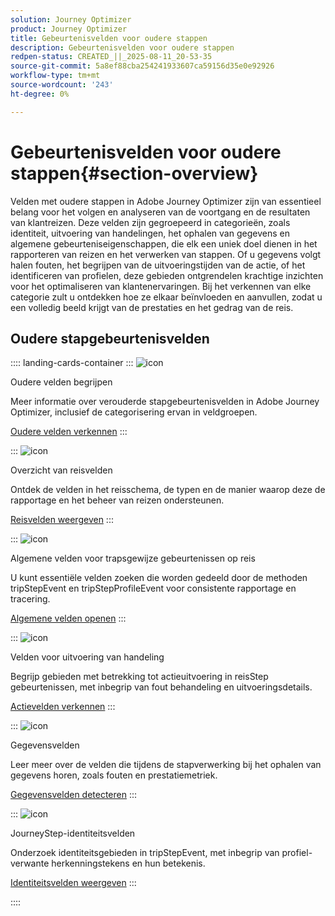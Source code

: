```yaml
---
solution: Journey Optimizer
product: Journey Optimizer
title: Gebeurtenisvelden voor oudere stappen
description: Gebeurtenisvelden voor oudere stappen
redpen-status: CREATED_||_2025-08-11_20-53-35
source-git-commit: 5a8ef88cba254241933607ca59156d35e0e92926
workflow-type: tm+mt
source-wordcount: '243'
ht-degree: 0%

---
```



# Gebeurtenisvelden voor oudere stappen{#section-overview}

Velden met oudere stappen in Adobe Journey Optimizer zijn van essentieel belang voor het volgen en analyseren van de voortgang en de resultaten van klantreizen. Deze velden zijn gegroepeerd in categorieën, zoals identiteit, uitvoering van handelingen, het ophalen van gegevens en algemene gebeurteniseigenschappen, die elk een uniek doel dienen in het rapporteren van reizen en het verwerken van stappen. Of u gegevens volgt halen fouten, het begrijpen van de uitvoeringstijden van de actie, of het identificeren van profielen, deze gebieden ontgrendelen krachtige inzichten voor het optimaliseren van klantenervaringen. Bij het verkennen van elke categorie zult u ontdekken hoe ze elkaar beïnvloeden en aanvullen, zodat u een volledig beeld krijgt van de prestaties en het gedrag van de reis.

## Oudere stapgebeurtenisvelden

:::: landing-cards-container
:::
![icon](https://cdn.experienceleague.adobe.com/icons/book.svg?lang=nl-NL)

Oudere velden begrijpen

Meer informatie over verouderde stapgebeurtenisvelden in Adobe Journey Optimizer, inclusief de categorisering ervan in veldgroepen.

[Oudere velden verkennen](../using/reports/sharing-legacy-fields.md)
:::

:::
![icon](https://cdn.experienceleague.adobe.com/icons/chart-line.svg?lang=nl-NL)

Overzicht van reisvelden

Ontdek de velden in het reisschema, de typen en de manier waarop deze de rapportage en het beheer van reizen ondersteunen.

[Reisvelden weergeven](../using/reports/sharing-journey-fields.md)
:::

:::
![icon](https://cdn.experienceleague.adobe.com/icons/list-check.svg?lang=nl-NL)

Algemene velden voor trapsgewijze gebeurtenissen op reis

U kunt essentiële velden zoeken die worden gedeeld door de methoden tripStepEvent en tripStepProfileEvent voor consistente rapportage en tracering.

[Algemene velden openen](../using/reports/sharing-common-fields.md)
:::

:::
![icon](https://cdn.experienceleague.adobe.com/icons/gear.svg?lang=nl-NL)

Velden voor uitvoering van handeling

Begrijp gebieden met betrekking tot actieuitvoering in reisStep gebeurtenissen, met inbegrip van fout behandeling en uitvoeringsdetails.

[Actievelden verkennen](../using/reports/sharing-execution-fields.md)
:::

:::
![icon](https://cdn.experienceleague.adobe.com/icons/code-branch.svg?lang=nl-NL)

Gegevensvelden

Leer meer over de velden die tijdens de stapverwerking bij het ophalen van gegevens horen, zoals fouten en prestatiemetriek.

[Gegevensvelden detecteren](../using/reports/sharing-fetch-fields.md)
:::

:::
![icon](https://cdn.experienceleague.adobe.com/icons/bullseye.svg?lang=nl-NL)

JourneyStep-identiteitsvelden

Onderzoek identiteitsgebieden in tripStepEvent, met inbegrip van profiel-verwante herkenningstekens en hun betekenis.

[Identiteitsvelden weergeven](../using/reports/sharing-identity-fields.md)
:::

::::
